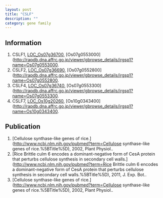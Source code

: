 ```yaml
---
layout: post
title: "CSLF"
description: ""
category: gene family
---
```


## Information
1. CSLF1, [LOC_Os07g36700](http://rice.plantbiology.msu.edu/cgi-bin/ORF_infopage.cgi?orf=LOC_Os07g36700), [Os07g0553000](http://rapdb.dna.affrc.go.jp/viewer/gbrowse_details/irgsp1?name=Os07g0553000.
2. CSLF2, [LOC_Os07g36690](http://rice.plantbiology.msu.edu/cgi-bin/ORF_infopage.cgi?orf=LOC_Os07g36690), [Os07g0552800](http://rapdb.dna.affrc.go.jp/viewer/gbrowse_details/irgsp1?name=Os07g0552800.
3. CSLF4, [LOC_Os07g36740](http://rice.plantbiology.msu.edu/cgi-bin/ORF_infopage.cgi?orf=LOC_Os07g36740), [Os07g0553300](http://rapdb.dna.affrc.go.jp/viewer/gbrowse_details/irgsp1?name=Os07g0553300.
4. CSLF7, [LOC_Os10g20260](http://rice.plantbiology.msu.edu/cgi-bin/ORF_infopage.cgi?orf=LOC_Os10g20260), [Os10g0343400](http://rapdb.dna.affrc.go.jp/viewer/gbrowse_details/irgsp1?name=Os10g0343400.

## Publication
1. [Cellulose synthase-like genes of rice.](http://www.ncbi.nlm.nih.gov/pubmed?term=Cellulose synthase-like genes of rice.%5BTitle%5D), 2002, Plant Physiol..
2. [Rice Brittle culm 6 encodes a dominant-negative form of CesA protein that perturbs cellulose synthesis in secondary cell walls.](http://www.ncbi.nlm.nih.gov/pubmed?term=Rice Brittle culm 6 encodes a dominant-negative form of CesA protein that perturbs cellulose synthesis in secondary cell walls.%5BTitle%5D), 2011, J. Exp. Bot..
3. [Cellulose synthase-like genes of rice.](http://www.ncbi.nlm.nih.gov/pubmed?term=Cellulose synthase-like genes of rice.%5BTitle%5D), 2002, Plant Physiol..


